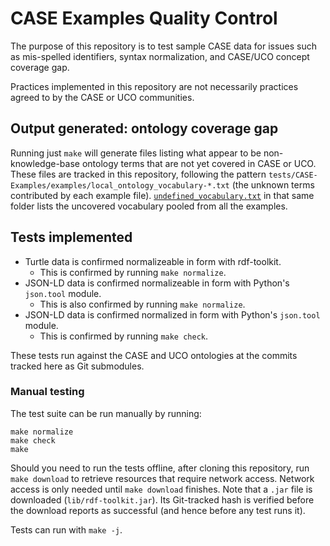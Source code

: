 # CASE Examples Quality Control

The purpose of this repository is to test sample CASE data for issues such as mis-spelled identifiers, syntax normalization, and CASE/UCO concept coverage gap.

Practices implemented in this repository are not necessarily practices agreed to by the CASE or UCO communities.


## Output generated: ontology coverage gap

Running just `make` will generate files listing what appear to be non-knowledge-base ontology terms that are not yet covered in CASE or UCO.  These files are tracked in this repository, following the pattern `tests/CASE-Examples/examples/local_ontology_vocabulary-*.txt` (the unknown terms contributed by each example file).  [`undefined_vocabulary.txt`](tests/CASE-Examples/examples/undefined_vocabulary.txt) in that same folder lists the uncovered vocabulary pooled from all the examples.


## Tests implemented

* Turtle data is confirmed normalizeable in form with rdf-toolkit.
  - This is confirmed by running `make normalize`.
* JSON-LD data is confirmed normalizeable in form with Python's `json.tool` module.
  - This is also confirmed by running `make normalize`.
* JSON-LD data is confirmed normalized in form with Python's `json.tool` module.
  - This is confirmed by running `make check`.

These tests run against the CASE and UCO ontologies at the commits tracked here as Git submodules.


### Manual testing

The test suite can be run manually by running:

```
make normalize
make check
make
```

Should you need to run the tests offline, after cloning this repository, run `make download` to retrieve resources that require network access.  Network access is only needed until `make download` finishes.  Note that a `.jar` file is downloaded (`lib/rdf-toolkit.jar`).  Its Git-tracked hash is verified before the download reports as successful (and hence before any test runs it).

Tests can run with `make -j`.
